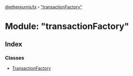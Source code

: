 [@ethereumjs/tx](../README.md) › ["transactionFactory"](_transactionfactory_.md)

# Module: "transactionFactory"

## Index

### Classes

* [TransactionFactory](../classes/_transactionfactory_.transactionfactory.md)

